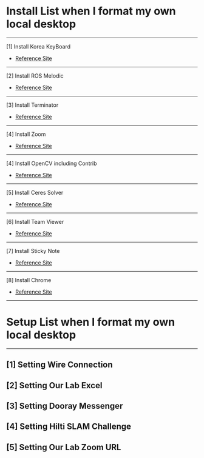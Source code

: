 # Install List when I format my own local desktop
---
[1] Install Korea KeyBoard
  - [Reference Site](https://xangmin.tistory.com/16)
---
[2] Install ROS Melodic
  - [Reference Site](http://wiki.ros.org/melodic/Installation/Ubuntu)
---
[3] Install Terminator
  - [Reference Site](https://www.howtoinstall.me/ubuntu/18-04/terminator/)
---
[4] Install Zoom
  - [Reference Site](https://zoom.us/download?os=linux)
---
[4] Install OpenCV including Contrib
  - [Reference Site](https://heathered-freon-621.notion.site/OpenCV-How-to-install-appropriate-OpenCV-version-86275642fc924df5b1c258f077a94387)
---
[5] Install Ceres Solver
  - [Reference Site](http://ceres-solver.org/installation.html)
--- 
[6] Install Team Viewer
  - [Reference Site](https://www.teamviewer.com/en/download/linux/)
---
[7] Install Sticky Note
  - [Reference Site](https://itsubuntu.com/how-to-install-sticky-notes-in-ubuntu/)
---
[8] Install Chrome 
  - [Reference Site](https://linuxhint.com/install_google_chrome_ubuntu_18-04/)
---
# Setup List when I format my own local desktop
---
[1] Setting Wire Connection
---
[2] Setting Our Lab Excel
---
[3] Setting Dooray Messenger
---
[4] Setting Hilti SLAM Challenge
---
[5] Setting Our Lab Zoom URL
---
